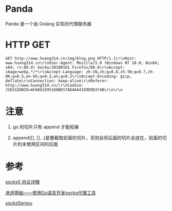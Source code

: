 # Panda
Panda 是一个由 Golang 实现的代理服务器

# HTTP GET

```
GET http://www.huang314.cn/img/blog.png HTTP/1.1\r\nHost: www.huang314.cn\r\nUser-Agent: Mozilla/5.0 (Windows NT 10.0; Win64; x64; rv:80.0) Gecko/20100101 Firefox/80.0\r\nAccept: image/webp,*/*\r\nAccept-Language: zh-CN,zh;q=0.8,zh-TW;q=0.7,zh-HK;q=0.5,en-US;q=0.3,en;q=0.2\r\nAccept-Encoding: gzip, deflate\r\nConnection: keep-alive\r\nReferer: http://www.huang314.cn/\r\nCookie: JSESSIONID=AFA081E95160BE57AD4A441D9D9D374B\r\n\r\n
```

# 注意

1. go 的切片只有 append 才能拓展

2. append([], []...)是要截取前面的切片，否则会将后面的切片会连在，前面的切片的未使用区间的后面

# 参考

[socks5 协议详解](https://jiajunhuang.com/articles/2019_06_06-socks5.md.html)

[渗透基础——使用Go语言开发socks代理工具](https://3gstudent.github.io/3gstudent.github.io/%E6%B8%97%E9%80%8F%E5%9F%BA%E7%A1%80-%E4%BD%BF%E7%94%A8Go%E8%AF%AD%E8%A8%80%E5%BC%80%E5%8F%91socks%E4%BB%A3%E7%90%86%E5%B7%A5%E5%85%B7/)

[socks5proxy](https://github.com/shikanon/socks5proxy)
